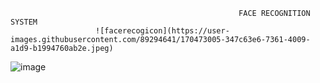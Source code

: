                                                        FACE RECOGNITION SYSTEM
                       ![facerecogicon](https://user-images.githubusercontent.com/89294641/170473005-347c63e6-7361-4009-a1d9-b1994760ab2e.jpeg)
           

![image](https://user-images.githubusercontent.com/89294641/170472830-75538b39-8152-496f-bb9d-6871091748ce.png)
